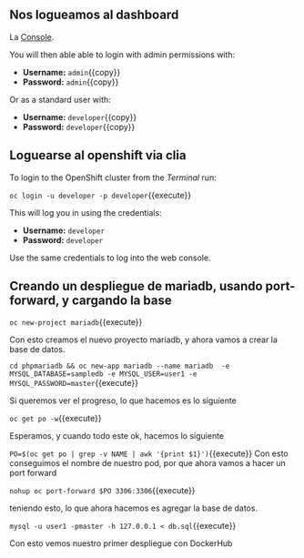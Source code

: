 ## Nos logueamos al dashboard 

La [Console](https://console-openshift-console-[[HOST_SUBDOMAIN]]-443-[[KATACODA_HOST]].environments.katacoda.com). 

You will then able able to login with admin permissions with:

* **Username:** ``admin``{{copy}}
* **Password:** ``admin``{{copy}}

Or as a standard user with:

* **Username:** ``developer``{{copy}}
* **Password:** ``developer``{{copy}}

## Loguearse al openshift via clia


To login to the OpenShift cluster from the _Terminal_ run:

``oc login -u developer -p developer``{{execute}}

This will log you in using the credentials:

* **Username:** ``developer``
* **Password:** ``developer``

Use the same credentials to log into the web console.

## Creando un despliegue de mariadb, usando port-forward, y cargando la base

``oc new-project mariadb``{{execute}}

Con esto creamos el nuevo proyecto mariadb, y ahora vamos a crear la base de datos.

``cd phpmariadb && oc new-app mariadb --name mariadb  -e MYSQL_DATABASE=sampledb -e MYSQL_USER=user1 -e MYSQL_PASSWORD=master``{{execute}}


Si queremos ver el progreso, lo que hacemos es lo siguiente

``oc get po -w``{{execute}}

Esperamos, y cuando todo este ok, hacemos lo siguiente

``PO=$(oc get po | grep -v NAME | awk '{print $1}')``{{execute}}
Con esto conseguimos el nombre de nuestro pod, por que ahora vamos a hacer 
un port forward

``nohup oc port-forward $PO 3306:3306``{{execute}}

teniendo esto, lo que ahora hacemos es agregar la base de datos.

``mysql -u user1 -pmaster -h 127.0.0.1 < db.sql``{{execute}}


Con esto vemos nuestro primer despliegue con DockerHub
